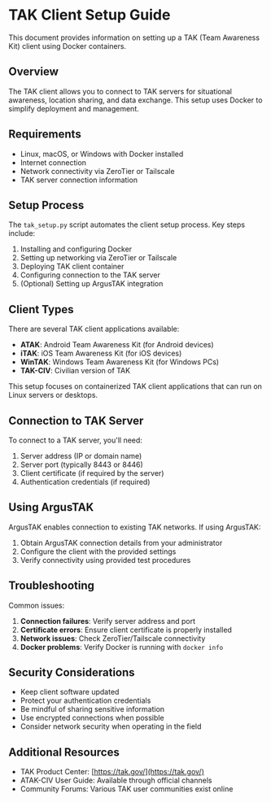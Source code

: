 # TAK Client Setup Guide

This document provides information on setting up a TAK (Team Awareness Kit) client using Docker containers.

## Overview

The TAK client allows you to connect to TAK servers for situational awareness, location sharing, and data exchange. This setup uses Docker to simplify deployment and management.

## Requirements

- Linux, macOS, or Windows with Docker installed
- Internet connection
- Network connectivity via ZeroTier or Tailscale
- TAK server connection information

## Setup Process

The `tak_setup.py` script automates the client setup process. Key steps include:

1. Installing and configuring Docker
2. Setting up networking via ZeroTier or Tailscale
3. Deploying TAK client container
4. Configuring connection to the TAK server
5. (Optional) Setting up ArgusTAK integration

## Client Types

There are several TAK client applications available:

- **ATAK**: Android Team Awareness Kit (for Android devices)
- **iTAK**: iOS Team Awareness Kit (for iOS devices)
- **WinTAK**: Windows Team Awareness Kit (for Windows PCs)
- **TAK-CIV**: Civilian version of TAK

This setup focuses on containerized TAK client applications that can run on Linux servers or desktops.

## Connection to TAK Server

To connect to a TAK server, you'll need:

1. Server address (IP or domain name)
2. Server port (typically 8443 or 8446)
3. Client certificate (if required by the server)
4. Authentication credentials (if required)

## Using ArgusTAK

ArgusTAK enables connection to existing TAK networks. If using ArgusTAK:

1. Obtain ArgusTAK connection details from your administrator
2. Configure the client with the provided settings
3. Verify connectivity using provided test procedures

## Troubleshooting

Common issues:

1. **Connection failures**: Verify server address and port
2. **Certificate errors**: Ensure client certificate is properly installed
3. **Network issues**: Check ZeroTier/Tailscale connectivity
4. **Docker problems**: Verify Docker is running with `docker info`

## Security Considerations

- Keep client software updated
- Protect your authentication credentials
- Be mindful of sharing sensitive information
- Use encrypted connections when possible
- Consider network security when operating in the field

## Additional Resources

- TAK Product Center: [https://tak.gov/](https://tak.gov/)
- ATAK-CIV User Guide: Available through official channels
- Community Forums: Various TAK user communities exist online
